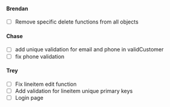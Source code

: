 #### Brendan
- [ ] Remove specific delete functions from all objects


#### Chase
- [ ] add unique validation for email and phone in validCustomer
- [ ] fix phone validation

#### Trey
- [ ] Fix lineitem edit function
- [ ] Add validation for lineitem unique primary keys
- [ ] Login page
